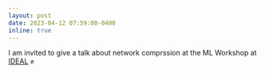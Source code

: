 ```yaml
---
layout: post
date: 2023-04-12 07:59:00-0400
inline: true
---
```


 I am invited to give a talk about network comprssion at the ML Workshop at [IDEAL](https://www.ideal-institute.org/2023/03/09/workshop-on-machine-learning-interpretability-and-logic/) :fist:    
